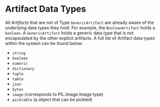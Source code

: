 # Artifact Data Types

All _Artifacts_ that are not of Type `GenericArtifact` are already aware of the underlying data types they hold. For example, the `BooleanArtifact` holds a `boolean`. A `GenericArtifact` holds a generic data type that is not encapsulated by the other explicit artifacts. A full list of Artifact data types within the system can be found below:

* `string`
* `boolean`
* `numeric`
* `dictionary`
* `tuple`
* `table`
* `json`
* `bytes`
* `image` (corresponds to PIL.Image.Image type)
* `picklable` (a object that can be pickled)
